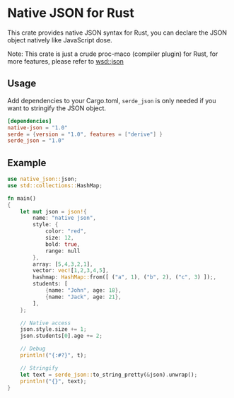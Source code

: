 # Native JSON for Rust

This crate provides native JSON syntax for Rust, you can declare the JSON object natively like JavaScript dose.

Note: This crate is just a crude proc-maco (compiler plugin) for Rust, for more features, please refer to [wsd::json](https://crates.io/crates/wsd)

## Usage
Add dependencies to your Cargo.toml, `serde_json` is only needed if you want to stringify the JSON object.
```toml
[dependencies]
native-json = "1.0"
serde = {version = "1.0", features = ["derive"] }
serde_json = "1.0"
```

## Example
```rust
use native_json::json;
use std::collections::HashMap;

fn main()
{
    let mut json = json!{
        name: "native json",
        style: {
            color: "red",
            size: 12,
            bold: true,
            range: null
        },
        array: [5,4,3,2,1],
        vector: vec![1,2,3,4,5],
        hashmap: HashMap::from([ ("a", 1), ("b", 2), ("c", 3) ]);,
        students: [
            {name: "John", age: 18},
            {name: "Jack", age: 21},
        ],
    };

    // Native access
    json.style.size += 1;
    json.students[0].age += 2;

    // Debug
    println!("{:#?}", t);

    // Stringify
    let text = serde_json::to_string_pretty(&json).unwrap();
    println!("{}", text);
}
```
